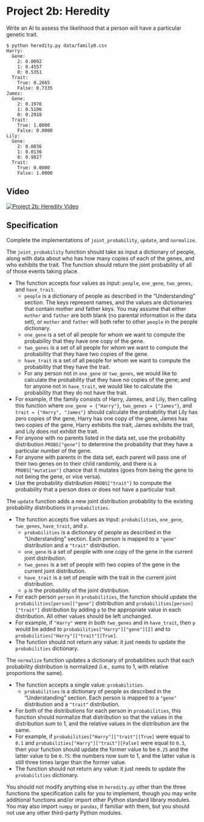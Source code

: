 # Project 2b: Heredity

Write an AI to assess the likelihood that a person will have a particular genetic trait.

```
$ python heredity.py data/family0.csv
Harry:
  Gene:
    2: 0.0092
    1: 0.4557
    0: 0.5351
  Trait:
    True: 0.2665
    False: 0.7335
James:
  Gene:
    2: 0.1976
    1: 0.5106
    0: 0.2918
  Trait:
    True: 1.0000
    False: 0.0000
Lily:
  Gene:
    2: 0.0036
    1: 0.0136
    0: 0.9827
  Trait:
    True: 0.0000
    False: 1.0000
```

## Video

[![Project 2b: Heredity Video](http://img.youtube.com/vi/-lZbkvv-fm8/0.jpg)](https://youtu.be/-lZbkvv-fm8)

## Specification

Complete the implementations of `joint_probability`, `update`, and `normalize`.

The `joint_probability` function should take as input a dictionary of people, along with data about who has how many copies of each of the genes, and who exhibits the trait. The function should return the joint probability of all of those events taking place.

- The function accepts four values as input: `people`, `one_gene`, `two_genes`, and `have_trait`.
    - `people` is a dictionary of people as described in the “Understanding” section. The keys represent names, and the values are dictionaries that contain mother and father keys. You may assume that either `mother` and `father` are both blank (no parental information in the data set), or `mother` and `father` will both refer to other `people` in the people dictionary.
    - `one_gene` is a set of all people for whom we want to compute the probability that they have one copy of the gene.
    - `two_genes` is a set of all people for whom we want to compute the probability that they have two copies of the gene.
    - `have_trait` is a set of all people for whom we want to compute the probability that they have the trait.
    - For any person not in `one_gene` or `two_genes`, we would like to calculate the probability that they have no copies of the gene; and for anyone not in `have_trait`, we would like to calculate the probability that they do not have the trait.
- For example, if the family consists of Harry, James, and Lily, then calling this function where `one_gene = {"Harry"}`, `two_genes = {"James"}`, and `trait = {"Harry", "James"}` should calculate the probability that Lily has zero copies of the gene, Harry has one copy of the gene, James has two copies of the gene, Harry exhibits the trait, James exhibits the trait, and Lily does not exhibit the trait.
- For anyone with no parents listed in the data set, use the probability distribution `PROBS["gene"]` to determine the probability that they have a particular number of the gene.
- For anyone with parents in the data set, each parent will pass one of their two genes on to their child randomly, and there is a `PROBS["mutation"]` chance that it mutates (goes from being the gene to not being the gene, or vice versa).
- Use the probability distribution `PROBS["trait"]` to compute the probability that a person does or does not have a particular trait.

The `update` function adds a new joint distribution probability to the existing probability distributions in `probabilities`.

- The function accepts five values as input: `probabilities`, `one_gene`, `two_genes`, `have_trait`, and `p`.
    - `probabilities` is a dictionary of people as described in the “Understanding” section. Each person is mapped to a `"gene"` distribution and a `"trait"` distribution.
    - `one_gene` is a set of people with one copy of the gene in the current joint distribution.
    - `two_genes` is a set of people with two copies of the gene in the current joint distribution.
    - `have_trait` is a set of people with the trait in the current joint distribution.
    - `p` is the probability of the joint distribution.
- For each person `person` in `probabilities`, the function should update the `probabilities[person]["gene"]` distribution and `probabilities[person]["trait"]` distribution by adding `p` to the appropriate value in each distribution. All other values should be left unchanged.
- For example, if `"Harry"` were in both `two_genes` and in `have_trait`, then `p` would be added to `probabilities["Harry"]["gene"][2]` and to `probabilities["Harry"]["trait"][True]`.
- The function should not return any value: it just needs to update the `probabilities` dictionary.

The `normalize` function updates a dictionary of probabilities such that each probability distribution is normalized (i.e., sums to 1, with relative proportions the same).

- The function accepts a single value: `probabilities`.
    - `probabilities` is a dictionary of people as described in the “Understanding” section. Each person is mapped to a `"gene"` distribution and a `"trait"` distribution.
- For both of the distributions for each person in `probabilities`, this function should normalize that distribution so that the values in the distribution sum to 1, and the relative values in the distribution are the same.
- For example, if `probabilities["Harry"]["trait"][True]` were equal to `0.1` and `probabilities["Harry"]["trait"][False]` were equal to `0.3`, then your function should update the former value to be `0.25` and the latter value to be `0.75`: the numbers now sum to 1, and the latter value is still three times larger than the former value.
- The function should not return any value: it just needs to update the `probabilities` dictionary.

You should not modify anything else in `heredity.py` other than the three functions the specification calls for you to implement, though you may write additional functions and/or import other Python standard library modules. You may also import `numpy` or `pandas`, if familiar with them, but you should not use any other third-party Python modules.
